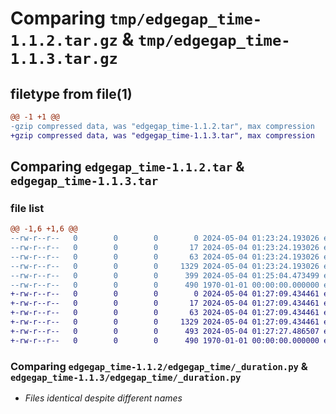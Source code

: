 # Comparing `tmp/edgegap_time-1.1.2.tar.gz` & `tmp/edgegap_time-1.1.3.tar.gz`

## filetype from file(1)

```diff
@@ -1 +1 @@
-gzip compressed data, was "edgegap_time-1.1.2.tar", max compression
+gzip compressed data, was "edgegap_time-1.1.3.tar", max compression
```

## Comparing `edgegap_time-1.1.2.tar` & `edgegap_time-1.1.3.tar`

### file list

```diff
@@ -1,6 +1,6 @@
--rw-r--r--   0        0        0        0 2024-05-04 01:23:24.193026 edgegap_time-1.1.2/README.md
--rw-r--r--   0        0        0       17 2024-05-04 01:23:24.193026 edgegap_time-1.1.2/edgegap_time/BUILD
--rw-r--r--   0        0        0       63 2024-05-04 01:23:24.193026 edgegap_time-1.1.2/edgegap_time/__init__.py
--rw-r--r--   0        0        0     1329 2024-05-04 01:23:24.193026 edgegap_time-1.1.2/edgegap_time/_duration.py
--rw-r--r--   0        0        0      399 2024-05-04 01:25:04.473499 edgegap_time-1.1.2/pyproject.toml
--rw-r--r--   0        0        0      490 1970-01-01 00:00:00.000000 edgegap_time-1.1.2/PKG-INFO
+-rw-r--r--   0        0        0        0 2024-05-04 01:27:09.434461 edgegap_time-1.1.3/README.md
+-rw-r--r--   0        0        0       17 2024-05-04 01:27:09.434461 edgegap_time-1.1.3/edgegap_time/BUILD
+-rw-r--r--   0        0        0       63 2024-05-04 01:27:09.434461 edgegap_time-1.1.3/edgegap_time/__init__.py
+-rw-r--r--   0        0        0     1329 2024-05-04 01:27:09.434461 edgegap_time-1.1.3/edgegap_time/_duration.py
+-rw-r--r--   0        0        0      493 2024-05-04 01:27:27.486507 edgegap_time-1.1.3/pyproject.toml
+-rw-r--r--   0        0        0      490 1970-01-01 00:00:00.000000 edgegap_time-1.1.3/PKG-INFO
```

### Comparing `edgegap_time-1.1.2/edgegap_time/_duration.py` & `edgegap_time-1.1.3/edgegap_time/_duration.py`

 * *Files identical despite different names*

